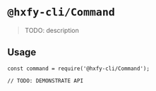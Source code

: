 # `@hxfy-cli/Command`

> TODO: description

## Usage

```
const command = require('@hxfy-cli/Command');

// TODO: DEMONSTRATE API
```

